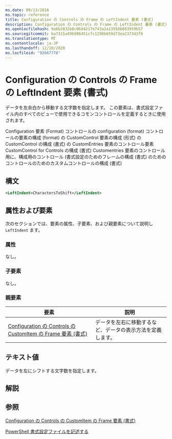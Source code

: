 ```yaml
---
ms.date: 09/13/2016
ms.topic: reference
title: Configuration の Controls の Frame の LeftIndent 要素 (書式)
description: Configuration の Controls の Frame の LeftIndent 要素 (書式)
ms.openlocfilehash: 9a6b2832b8c06d4217e743a2a13958b883959b57
ms.sourcegitcommit: ba7315a496986451cfc1296b659d73ea2373d3f0
ms.translationtype: MT
ms.contentlocale: ja-JP
ms.lasthandoff: 12/10/2020
ms.locfileid: "92667778"
---
```

# <a name="leftindent-element-for-frame-for-controls-for-configuration-format"></a>Configuration の Controls の Frame の LeftIndent 要素 (書式)

データを左余白から移動する文字数を指定します。 この要素は、書式設定ファイル内のすべてのビューで使用できるコモンコントロールを定義するときに使用されます。

Configuration 要素 (Format) コントロールの configuration (format) コントロールの要素の構成 (format) の CustomControl 要素の構成 (形式) の CustomControl の構成 (書式) の CustomEntries 要素のコントロール要素 CustomControl for Controls の構成 (書式) Customentries 要素のコントロール用に、構成用のコントロール (書式設定のためのフレームの構成 (書式) のためのコントロールのためのカスタムコントロールの構成 (書式)

## <a name="syntax"></a>構文

```xml
<LeftIndent>CharactersToShift</LeftIndent>
```

## <a name="attributes-and-elements"></a>属性および要素

次のセクションでは、要素の属性、子要素、および親要素について説明し `LeftIndent` ます。

### <a name="attributes"></a>属性

なし。

### <a name="child-elements"></a>子要素

なし。

### <a name="parent-elements"></a>親要素

|要素|説明|
|-------------|-----------------|
|[Configuration の Controls の CustomItem の Frame 要素 (書式)](./frame-element-for-customitem-for-controls-for-configuration-format.md)|データを左右に移動するなど、データの表示方法を定義します。|

## <a name="text-value"></a>テキスト値

データを左にシフトする文字数を指定します。

## <a name="remarks"></a>解説

## <a name="see-also"></a>参照

[Configuration の Controls の CustomItem の Frame 要素 (書式)](./frame-element-for-customitem-for-controls-for-configuration-format.md)

[PowerShell 書式設定ファイルを記述する](./writing-a-powershell-formatting-file.md)
